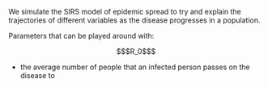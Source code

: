 We simulate the SIRS model of epidemic spread to try and explain the trajectories of different variables as the disease progresses in a population.

Parameters that can be played around with:

```math 
$R_0$
``` 
- the average number of people that an infected person passes on the disease to
